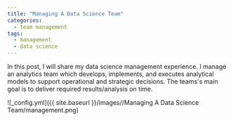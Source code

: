 ```yaml
---
title: "Managing A Data Science Team"
categories:
  - team management
tags:
  - management
  - data science
--- 
```


In this post, I will share my data science management experience. 
I manage an analytics team which 
develops, implements, and executes 
analytical models to support operational and
strategic decisions. 
The teams's main goal
is to deliver required results/analysis on time. 

![_config.yml]({{ site.baseurl }}/images//Managing A Data Science Team/management.png)

